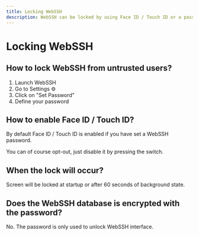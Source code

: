 ```yaml
---
title: Locking WebSSH
description: WebSSH can be locked by using Face ID / Touch ID or a password. The lock occurs on launch or after 60 seconds in background.
---
```


# Locking WebSSH
## How to lock WebSSH from untrusted users?
1. Launch WebSSH
2. Go to Settings :gear:
3. Click on "Set Password"
4. Define your password

## How to enable Face ID / Touch ID?
By default Face ID / Touch ID is enabled if you have set a WebSSH password. 

You can of course opt-out, just disable it by pressing the switch.

## When the lock will occur?
Screen will be locked at startup or after 60 seconds of background state.

## Does the WebSSH database is encrypted with the password?
No. The password is only used to unlock WebSSH interface.